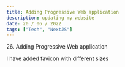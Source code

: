 ```yaml
---
title: Adding Progressive Web application
description: updating my website
date: 20 / 06 / 2022
tags: ["Tech", "NextJS"]
---
```


<p>26. Adding Progressive Web application</p>

<p> 
I have added favicon with different sizes
</p>
<img src="/Blog/20220620-1.png" alt="">
<img src="/Blog/20220620-2.png" alt="">
